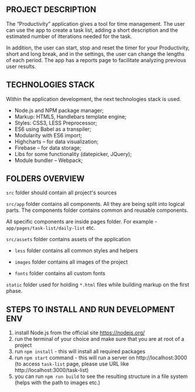 ## PROJECT DESCRIPTION

The “Productivity” application gives a tool for time management. The user can use the app to create a task list, adding a short description and the estimated number of itterations needed for the task. 

In addition, the user can start, stop and reset the timer for your Productivity, short and long break, and in the settings, the user can change the lengths of each period. The app has a reports page to facilitate analyzing previous user results.

## TECHNOLOGIES STACK

Within the application development, the next technologies stack is used.

- Node.js and NPM package manager;
- Markup: HTML5, Handlebars template engine;
- Styles: CSS3, LESS Preprocessor;
- ES6 using Babel as a transpiler;
- Modularity with ES6 import;
- Highcharts – for data visualization;
- Firebase – for data storage;
- Libs for some functionality (datepicker, JQuery);
- Module bundler – Webpack;

## FOLDERS OVERVIEW

`src` folder should contain all project's sources

`src/app` folder contains all components. All they are being split into logical parts. The components folder contains common and reusable components.

All specific components are inside pages folder. For example - `app/pages/task-list/daily-list` etc.

`src/assets` folder contains assets of the application

- `less` folder contains all common styles and helpers

- `images` folder contains all images of the project

- `fonts` folder contains all custom fonts

`static` folder used for holding `*.html` files while building markup on the first phase.

## STEPS TO INSTALL AND RUN DEVELOPMENT ENV
1. install Node.js from the official site https://nodejs.org/
2. run the terminal of your choice and make sure that you are at root of a project
3. run `npm install` - this will install all required packages
4. run `npm start` command - this will run a server on http://localhost:3000 (to access `task-list` page, please use URL like http://localhost:3000/task-list)
5. you can run `npm run build` to see the resulting structure in a file system (helps with the path to images etc.)